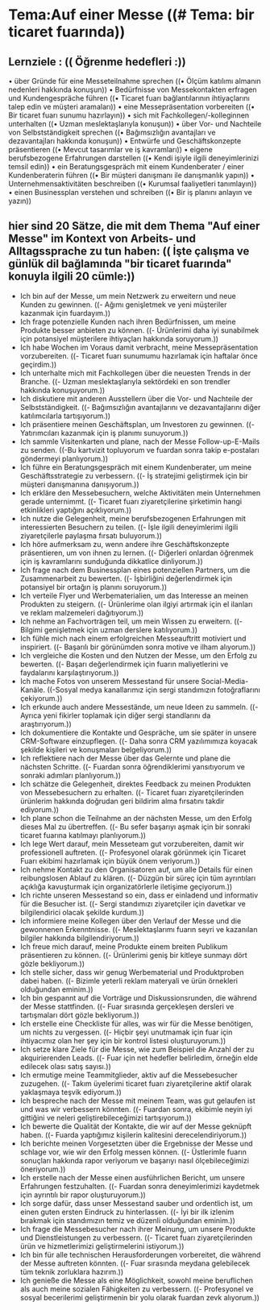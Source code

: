 # Tema:Auf einer Messe ((# Tema: bir ticaret fuarında))
## Lernziele : (( Öğrenme hedefleri :))
• über Gründe für eine Messeteilnahme sprechen ((• Ölçüm katılımı almanın nedenleri hakkında konuşun))
• Bedürfnisse von Messekontakten erfragen und Kundengespräche führen ((• Ticaret fuarı bağlantılarının ihtiyaçlarını talep edin ve müşteri aramaları))
• eine Messepräsentation vorbereiten ((• Bir ticaret fuarı sunumu hazırlayın))
• sich mit Fachkollegen/-kolleginnen unterhalten ((• Uzman meslektaşlarıyla konuşun))
• über Vor- und Nachteile von Selbstständigkeit sprechen ((• Bağımsızlığın avantajları ve dezavantajları hakkında konuşun))
• Entwürfe und Geschäftskonzepte präsentieren ((• Mevcut tasarımlar ve iş kavramları))
• eigene berufsbezogene Erfahrungen darstellen ((• Kendi işiyle ilgili deneyimlerinizi temsil edin))
• ein Beratungsgespräch mit einem Kundenberater / einer Kundenberaterin führen ((• Bir müşteri danışmanı ile danışmanlık yapın))
• Unternehmensaktivitäten beschreiben ((• Kurumsal faaliyetleri tanımlayın))
• einen Businessplan verstehen und schreiben ((• Bir iş planını anlayın ve yazın))
## hier sind 20 Sätze, die mit dem Thema "Auf einer Messe" im Kontext von Arbeits- und Alltagssprache zu tun haben: (( İşte çalışma ve günlük dil bağlamında "bir ticaret fuarında" konuyla ilgili 20 cümle:))
- Ich bin auf der Messe, um mein Netzwerk zu erweitern und neue Kunden zu gewinnen. ((- Ağımı genişletmek ve yeni müşteriler kazanmak için fuardayım.))
- Ich frage potenzielle Kunden nach ihren Bedürfnissen, um meine Produkte besser anbieten zu können. ((- Ürünlerimi daha iyi sunabilmek için potansiyel müşterilere ihtiyaçları hakkında soruyorum.))
- Ich habe Wochen im Voraus damit verbracht, meine Messepräsentation vorzubereiten. ((- Ticaret fuarı sunumumu hazırlamak için haftalar önce geçirdim.))
- Ich unterhalte mich mit Fachkollegen über die neuesten Trends in der Branche. ((- Uzman meslektaşlarıyla sektördeki en son trendler hakkında konuşuyorum.))
- Ich diskutiere mit anderen Ausstellern über die Vor- und Nachteile der Selbstständigkeit. ((- Bağımsızlığın avantajlarını ve dezavantajlarını diğer katılımcılarla tartışıyorum.))
- Ich präsentiere meinen Geschäftsplan, um Investoren zu gewinnen. ((- Yatırımcıları kazanmak için iş planımı sunuyorum.))
- Ich sammle Visitenkarten und plane, nach der Messe Follow-up-E-Mails zu senden. ((-Bu kartvizit topluyorum ve fuardan sonra takip e-postaları göndermeyi planlıyorum.))
- Ich führe ein Beratungsgespräch mit einem Kundenberater, um meine Geschäftsstrategie zu verbessern. ((- İş stratejimi geliştirmek için bir müşteri danışmanına danışıyorum.))
- Ich erkläre den Messebesuchern, welche Aktivitäten mein Unternehmen gerade unternimmt. ((- Ticaret fuarı ziyaretçilerine şirketimin hangi etkinlikleri yaptığını açıklıyorum.))
- Ich nutze die Gelegenheit, meine berufsbezogenen Erfahrungen mit interessierten Besuchern zu teilen. ((- İşle ilgili deneyimlerimi ilgili ziyaretçilerle paylaşma fırsatı buluyorum.))
- Ich höre aufmerksam zu, wenn andere ihre Geschäftskonzepte präsentieren, um von ihnen zu lernen. ((- Diğerleri onlardan öğrenmek için iş kavramlarını sunduğunda dikkatlice dinliyorum.))
- Ich frage nach dem Businessplan eines potenziellen Partners, um die Zusammenarbeit zu bewerten. ((- İşbirliğini değerlendirmek için potansiyel bir ortağın iş planını soruyorum.))
- Ich verteile Flyer und Werbematerialien, um das Interesse an meinen Produkten zu steigern. ((- Ürünlerime olan ilgiyi artırmak için el ilanları ve reklam malzemeleri dağıtıyorum.))
- Ich nehme an Fachvorträgen teil, um mein Wissen zu erweitern. ((- Bilgimi genişletmek için uzman derslere katılıyorum.))
- Ich fühle mich nach einem erfolgreichen Messeauftritt motiviert und inspiriert. ((- Başarılı bir görünümden sonra motive ve ilham alıyorum.))
- Ich vergleiche die Kosten und den Nutzen der Messe, um den Erfolg zu bewerten. ((- Başarı değerlendirmek için fuarın maliyetlerini ve faydalarını karşılaştırıyorum.))
- Ich mache Fotos von unserem Messestand für unsere Social-Media-Kanäle. ((-Sosyal medya kanallarımız için sergi standımızın fotoğraflarını çekiyorum.))
- Ich erkunde auch andere Messestände, um neue Ideen zu sammeln. ((- Ayrıca yeni fikirler toplamak için diğer sergi standlarını da araştırıyorum.))
- Ich dokumentiere die Kontakte und Gespräche, um sie später in unsere CRM-Software einzupflegen. ((- Daha sonra CRM yazılımımıza koyacak şekilde kişileri ve konuşmaları belgeliyorum.))
- Ich reflektiere nach der Messe über das Gelernte und plane die nächsten Schritte. ((- Fuardan sonra öğrendiklerimi yansıtıyorum ve sonraki adımları planlıyorum.))
- Ich schätze die Gelegenheit, direktes Feedback zu meinen Produkten von Messebesuchern zu erhalten. ((- Ticaret fuarı ziyaretçilerinden ürünlerim hakkında doğrudan geri bildirim alma fırsatını takdir ediyorum.))
- Ich plane schon die Teilnahme an der nächsten Messe, um den Erfolg dieses Mal zu übertreffen. ((- Bu sefer başarıyı aşmak için bir sonraki ticaret fuarına katılmayı planlıyorum.))
- Ich lege Wert darauf, mein Messeteam gut vorzubereiten, damit wir professionell auftreten. ((- Profesyonel olarak görünmek için Ticaret Fuarı ekibimi hazırlamak için büyük önem veriyorum.))
- Ich nehme Kontakt zu den Organisatoren auf, um alle Details für einen reibungslosen Ablauf zu klären. ((- Düzgün bir süreç için tüm ayrıntıları açıklığa kavuşturmak için organizatörlerle iletişime geçiyorum.))
- Ich richte unseren Messestand so ein, dass er einladend und informativ für die Besucher ist. ((- Sergi standımızı ziyaretçiler için davetkar ve bilgilendirici olacak şekilde kurdum.))
- Ich informiere meine Kollegen über den Verlauf der Messe und die gewonnenen Erkenntnisse. ((- Meslektaşlarımı fuarın seyri ve kazanılan bilgiler hakkında bilgilendiriyorum.))
- Ich freue mich darauf, meine Produkte einem breiten Publikum präsentieren zu können. ((- Ürünlerimi geniş bir kitleye sunmayı dört gözle bekliyorum.))
- Ich stelle sicher, dass wir genug Werbematerial und Produktproben dabei haben. ((- Bizimle yeterli reklam materyali ve ürün örnekleri olduğundan eminim.))
- Ich bin gespannt auf die Vorträge und Diskussionsrunden, die während der Messe stattfinden. ((- Fuar sırasında gerçekleşen dersleri ve tartışmaları dört gözle bekliyorum.))
- Ich erstelle eine Checkliste für alles, was wir für die Messe benötigen, um nichts zu vergessen. ((- Hiçbir şeyi unutmamak için fuar için ihtiyacımız olan her şey için bir kontrol listesi oluşturuyorum.))
- Ich setze klare Ziele für die Messe, wie zum Beispiel die Anzahl der zu akquirierenden Leads. ((- Fuar için net hedefler belirledim, örneğin elde edilecek olası satış sayısı.))
- Ich ermutige meine Teammitglieder, aktiv auf die Messebesucher zuzugehen. ((- Takım üyelerimi ticaret fuarı ziyaretçilerine aktif olarak yaklaşmaya teşvik ediyorum.))
- Ich bespreche nach der Messe mit meinem Team, was gut gelaufen ist und was wir verbessern könnten. ((- Fuardan sonra, ekibimle neyin iyi gittiğini ve neleri geliştirebileceğimizi tartışıyorum.))
- Ich bewerte die Qualität der Kontakte, die wir auf der Messe geknüpft haben. ((- Fuarda yaptığımız kişilerin kalitesini derecelendiriyorum.))
- Ich berichte meinen Vorgesetzten über die Ergebnisse der Messe und schlage vor, wie wir den Erfolg messen können. ((- Üstlerimle fuarın sonuçları hakkında rapor veriyorum ve başarıyı nasıl ölçebileceğimizi öneriyorum.))
- Ich erstelle nach der Messe einen ausführlichen Bericht, um unsere Erfahrungen festzuhalten. ((- Fuardan sonra deneyimlerimizi kaydetmek için ayrıntılı bir rapor oluşturuyorum.))
- Ich sorge dafür, dass unser Messestand sauber und ordentlich ist, um einen guten ersten Eindruck zu hinterlassen. ((- İyi bir ilk izlenim bırakmak için standımızın temiz ve düzenli olduğundan eminim.))
- Ich frage die Messebesucher nach ihrer Meinung, um unsere Produkte und Dienstleistungen zu verbessern. ((- Ticaret fuarı ziyaretçilerinden ürün ve hizmetlerimizi geliştirmelerini istiyorum.))
- Ich bin für alle technischen Herausforderungen vorbereitet, die während der Messe auftreten könnten. ((- Fuar sırasında meydana gelebilecek tüm teknik zorluklara hazırım.))
- Ich genieße die Messe als eine Möglichkeit, sowohl meine beruflichen als auch meine sozialen Fähigkeiten zu verbessern. ((- Profesyonel ve sosyal becerilerimi geliştirmenin bir yolu olarak fuardan zevk alıyorum.))
